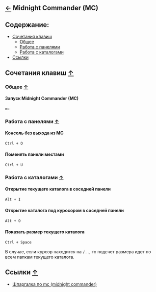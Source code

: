 [&larr;](readme.md "SSH") Midnight Commander (MC) 
-------------------------------------------------
## <a name="content"></a> Содержание:
- [Сочетания клавиш](#keyboard_shortcuts)
    - [Общее](#keyboard_shortcuts_common)
    - [Работа с панелями](#keyboard_shortcuts_work_with_panels)
    - [Работа с каталогами](#keyboard_shortcuts_work_with_directories)
- [Ссылки](#links)

## <a name="keyboard_shortcuts"></a> Сочетания клавиш [&uarr;](#content)

### <a name="keyboard_shortcuts_common"></a> Общее [&uarr;](#content)

#### Запуск Midnight Commander (MC)
```markdown
mc
```

### <a name="keyboard_shortcuts_work_with_panels"></a> Работа с панелями [&uarr;](#content)

#### Консоль без выхода из MC
```markdown
Ctrl + O
```

#### Поменять панели местами
```markdown
Ctrl + U
```

### <a name="keyboard_shortcuts_work_with_directories"></a> Работа с каталогами [&uarr;](#content)

#### Открытие текущего каталога в соседней панели
```markdown
Alt + I
```

#### Открытие каталога под куросором в соседней панели
```markdown
Alt + O
```

#### Показать размер текущего каталога
```markdown
Ctrl + Space
```

В случае, если курсор находится на `/..`, то подсчет размера идет по всем папкам текущего каталога.

## <a name="links"></a> Ссылки [&uarr;](#content)

- [Шпаргалка по mc (midnight commander)](https://prosto-tak.ru/shpargalka-po-mc-midnight-commander/)